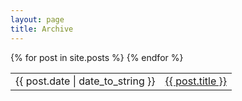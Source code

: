 ```yaml
---
layout: page
title: Archive
---
```


<table class="archive">
{% for post in site.posts %}
<tr><td class="archive-date">{{ post.date | date_to_string }}</td>
  <td><a href="{{ post.url }}">{{ post.title }}</a></td></tr>
{% endfor %}
</table>
